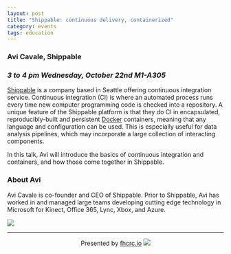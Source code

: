 ```yaml
---
layout: post
title: "Shippable: continuous delivery, containerized"
category: events
tags: education
---
```


### Avi Cavale, Shippable
### *3 to 4 pm Wednesday, October 22nd M1-A305*


[Shippable](http://www.shippable.com/) is a company based in Seattle offering continuous integration service.
Continuous integration (CI) is where an automated process runs every time new computer programming code is checked into a repository.
A unique feature of the Shippable platform is that they do CI in encapsulated, reproducibly-built and persistent [Docker](http://docker.io) containers, meaning that any language and configuration can be used.
This is especially useful for data analysis pipelines, which may incorporate a large collection of interacting components.

In this talk, Avi will introduce the basics of continuous integration and containers, and how those come together in Shippable.

### About Avi
Avi Cavale is co-founder and CEO of Shippable.
Prior to Shippable, Avi has worked in and managed large teams developing cutting edge technology in Microsoft for Kinect, Office 365, Lync, Xbox, and Azure.

![](https://s3.amazonaws.com/uploads.hipchat.com/115645/855632/LrRSjIRZOIQckk8/shippable-small.png)


---

<div style="text-align:center">
Presented by <a href="http://fhcrc.io">fhcrc.io</a>

<img src="http://fhcrc.io/public/logo-50px.png" style="margin-left: auto; margin-right: auto;"/>
</div>
